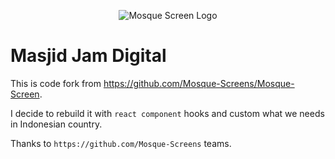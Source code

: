 <p align="center">
  <img src="https://github.com/Mosque-Screens/Mosque-Screen/raw/master/branding/logo-full.png" alt="Mosque Screen Logo" />
</p>

# Masjid Jam Digital

This is code fork from https://github.com/Mosque-Screens/Mosque-Screen. 

I decide to rebuild it with `react component` hooks and custom what we needs in Indonesian country.

Thanks to `https://github.com/Mosque-Screens` teams.
